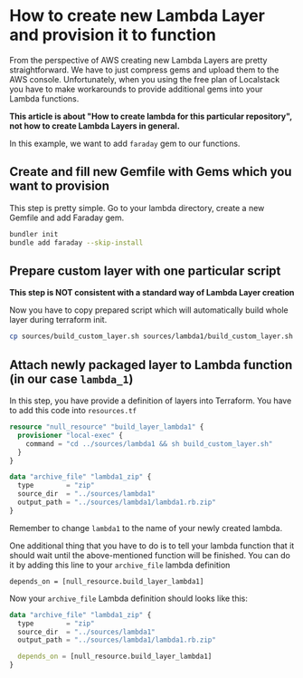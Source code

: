 # How to create new Lambda Layer and provision it to function

From the perspective of AWS creating new Lambda Layers are pretty straightforward. We have to just compress gems and upload them to the AWS console. Unfortunately, when you using the free plan of Localstack you have to make workarounds to provide additional gems into your Lambda functions.

**This article is about "How to create lambda for this particular repository", not how to create Lambda Layers in general.**

In this example, we want to add `faraday` gem to our functions.

## Create and fill new Gemfile with Gems which you want to provision

This step is pretty simple. Go to your lambda directory, create a new Gemfile and add Faraday gem.

```bash
bundler init
bundle add faraday --skip-install
```

## Prepare custom layer with one particular script

**This step is NOT consistent with a standard way of Lambda Layer creation**

Now you have to copy prepared script which will automatically build whole layer during terraform init.

```bash
cp sources/build_custom_layer.sh sources/lambda1/build_custom_layer.sh
```

## Attach newly packaged layer to Lambda function (in our case `lambda_1`)

In this step, you have provide a definition of layers into Terraform. You have to add this code into `resources.tf`

```terraform
resource "null_resource" "build_layer_lambda1" {
  provisioner "local-exec" {
    command = "cd ../sources/lambda1 && sh build_custom_layer.sh"
  }
}

data "archive_file" "lambda1_zip" {
  type        = "zip"
  source_dir  = "../sources/lambda1"
  output_path = "../sources/lambda1/lambda1.rb.zip"
}
```

Remember to change `lambda1` to the name of your newly created lambda.

One additional thing that you have to do is to tell your lambda function that it should wait until the above-mentioned function will be finished. You can do it by adding this line to your `archive_file` lambda definition

`depends_on = [null_resource.build_layer_lambda1]`

Now your `archive_file` Lambda definition should looks like this:

```terraform
data "archive_file" "lambda1_zip" {
  type        = "zip"
  source_dir  = "../sources/lambda1"
  output_path = "../sources/lambda1/lambda1.rb.zip"

  depends_on = [null_resource.build_layer_lambda1]
}
```
